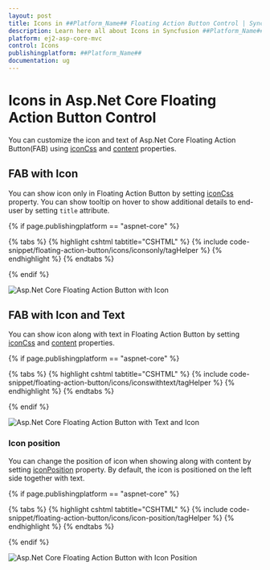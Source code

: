 ```yaml
---
layout: post
title: Icons in ##Platform_Name## Floating Action Button Control | Syncfusion
description: Learn here all about Icons in Syncfusion ##Platform_Name## Floating Action Button control of Syncfusion Essential JS 2 and more.
platform: ej2-asp-core-mvc
control: Icons
publishingplatform: ##Platform_Name##
documentation: ug
---
```


# Icons in Asp.Net Core Floating Action Button Control

You can customize the icon and text of Asp.Net Core Floating Action Button(FAB) using [iconCss](https://help.syncfusion.com/cr/aspnetcore-js2/Syncfusion.EJ2.Buttons.Fab.html#Syncfusion_EJ2_Buttons_Fab_IconCss) and [content](https://help.syncfusion.com/cr/aspnetcore-js2/Syncfusion.EJ2.Buttons.Fab.html#Syncfusion_EJ2_Buttons_Fab_Content) properties.

## FAB with Icon

You can show icon only in Floating Action Button by setting [iconCss](https://help.syncfusion.com/cr/aspnetcore-js2/Syncfusion.EJ2.Buttons.Fab.html#Syncfusion_EJ2_Buttons_Fab_IconCss) property. You can show tooltip on hover to show additional details to end-user by setting `title` attribute.

{% if page.publishingplatform == "aspnet-core" %}

{% tabs %}
{% highlight cshtml tabtitle="CSHTML" %}
{% include code-snippet/floating-action-button/icons/iconsonly/tagHelper %}
{% endhighlight %}
{% endtabs %}

{% endif %}

![Asp.Net Core Floating Action Button with Icon](images/FabWithIcon.png)

## FAB with Icon and Text

You can show icon along with text in Floating Action Button by setting [iconCss](https://help.syncfusion.com/cr/aspnetcore-js2/Syncfusion.EJ2.Buttons.Fab.html#Syncfusion_EJ2_Buttons_Fab_IconCss) and [content](https://help.syncfusion.com/cr/aspnetcore-js2/Syncfusion.EJ2.Buttons.Fab.html#Syncfusion_EJ2_Buttons_Fab_Content) properties.

{% if page.publishingplatform == "aspnet-core" %}

{% tabs %}
{% highlight cshtml tabtitle="CSHTML" %}
{% include code-snippet/floating-action-button/icons/iconswithtext/tagHelper %}
{% endhighlight %}
{% endtabs %}

{% endif %}

![Asp.Net Core Floating Action Button with Text and Icon](images/IconandText.png)

### Icon position

You can change the position of icon when showing along with content by setting [iconPosition](https://help.syncfusion.com/cr/aspnetcore-js2/Syncfusion.EJ2.Buttons.Fab.html#Syncfusion_EJ2_Buttons_Fab_IconPosition ) property. By default, the icon is positioned on the left side together with text.

{% if page.publishingplatform == "aspnet-core" %}

{% tabs %}
{% highlight cshtml tabtitle="CSHTML" %}
{% include code-snippet/floating-action-button/icons/icon-position/tagHelper %}
{% endhighlight %}
{% endtabs %}

{% endif %}

![Asp.Net Core Floating Action Button with Icon Position](images/IconPosition.png)